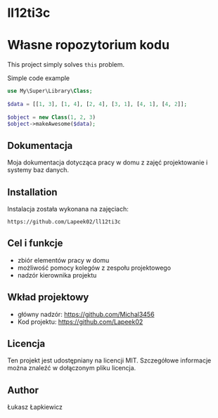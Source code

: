 # ll12ti3c
# Własne ropozytorium kodu
 
This project simply solves `this` problem.
 
Simple code example 
 
```php
use My\Super\Library\Class;
 
$data = [[1, 3], [1, 4], [2, 4], [3, 1], [4, 1], [4, 2]];
 
$object = new Class(1, 2, 3)
$object->makeAwesome($data);
```
 
## Dokumentacja
 
Moja dokumentacja dotycząca pracy w domu z zajęć projektowanie i systemy baz danych.
 
## Installation
 
Instalacja została wykonana na zajęciach:
 
```
https://github.com/Lapeek02/ll12ti3c
```
 
## Cel i funkcje
 
* zbiór elementów pracy w domu
* możliwość pomocy kolegów z zespołu projektowego
* nadzór kierownika projektu
 
## Wkład projektowy
 
* główny nadzór: https://github.com/Michal3456
* Kod projektu: https://github.com/Lapeek02

 
## Licencja
 

Ten projekt jest udostępniany na licencji MIT. Szczegółowe informacje można znaleźć w dołączonym pliku licencja.
 
## Author
 
Łukasz Łapkiewicz
